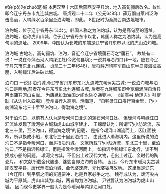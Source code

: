 #泊(pō)汋(zhuó浞)城
本两汉至十六国后燕西安平县治，地入高甸骊后改名。故址即今辽宁丹东市九连城古城。
唐贞观二十二年（公元648年）薛万彻自莱州泛海击高丽，入鸭绿水百余里至泊沟城，即此。
8世纪时为渤海西南边境城市。

泊灼城，位于辽宁省丹东市以北，韩国人称之为泊灼城，认为是高句丽的遗址。
泊灼城，也称虎山山城，位于辽宁省丹东市以北，韩国人称之为泊灼城，认为是高句丽的遗址。
2009年，中国认为长城的东端是辽宁省丹东市以北的虎山泊灼城。

泊汋城
古地名。高句骊筑。泊汋，音近今辽宁省境蒲石河之“蒲石”。
故址有二说：一说在今蒲石河入鸭绿江处(今宽甸县境);
一说其与泊汋口非一地，应在今辽宁丹东市东北九连城。
贞观二十二年(648)，唐将薛万彻率军自山东半岛渡海征高丽，入鸭绿江后进破此城。

泊汋口
一说即泊汋城,今辽宁省丹东市东北九连城东叆河尖古城;
一说泊汋城与泊汋口是两地,前者在今丹东市东北九连城古城,
后者在九连城东即今宽甸满族自治县西南蒲石河口东岸。
为唐朝和渤海国之间水陆交通要冲。
《新唐书·地理志》引贾耽《从边州入四夷》;登州海行入高丽、渤海道，
“自鸭渌江口舟行百余里，乃小舫溯流东北三十里至泊汋口，得渤海之境”。

对于泊汋口，以前有人认为是叆河河口北边的蒲石河河口处。
但叆河与鸭绿江口汇流处发现了叆河尖古城和虎山山城李建才、
王绵厚认为：所谓“乃小舫泝流，东北三十里，至泊汋口，得渤海之境”的记载，
是指今叆河口溯流而上，因江面狭窄，所以换成小船，东北行三十里到泊汋口，
由此进入渤海境内。这里所说的泊汋口不是指今叆河口，而是指泊汋城。
文献所载“乃小舫泝流，东北三十里，至泊汋口。”不是指泝鸭绿江，而是指泝今叆河而上。
如指泝今鸭绿江东北行，谈不到换成小船的问题。
叆河尖古城，不但出土过汉代文物，还出土过辽、金时代的陶瓷片。
和文献所载金代婆速、婆娑当即泊汋的音转。
因此，今丹东市叆河尖古城即汉安平县、唐代渤海泊汋城、金代婆速府、元代婆娑府故地。
这里当是辽东（今辽阳）到平壤之间的交通要冲，也是兵家必争之地。
魏存成认为，叆河尖古城为平原城，虎山山城为山城，两者均为泊汋城。
尹铉哲认为泊汋城为虎山山城。
因而现今史学界一般认为是今叆河与鸭绿江河口处。
